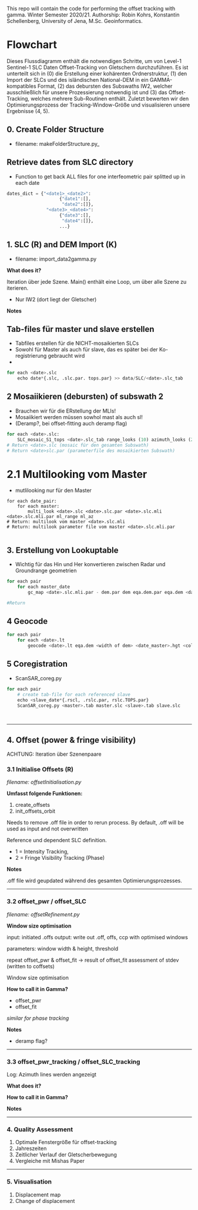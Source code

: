 This repo will contain the code for performing the offset tracking with gamma. Winter Semester 2020/21. Authorship:
Robin Kohrs, Konstantin Schellenberg, University of Jena, M.Sc. Geoinformatics.

# Flowchart

Dieses Flussdiagramm enthält die notwendigen Schritte, um von Level-1 Sentinel-1 SLC Daten Offset-Tracking von
Gletschern durchzuführen. Es ist unterteilt sich in (0) die Erstellung einer kohärenten Ordnerstruktur, (1) den 
Import der SLCs und des isländischen National-DEM in ein GAMMA-kompatibles Format, (2) das debursten des Subswaths
IW2, welcher ausschließlich für unsere Prozessierung notwendig ist und (3) das Offset-Tracking, welches mehrere
Sub-Routinen enthält. Zuletzt bewerten wir den Optimierungsprozess der Tracking-Window-Größe und visualisieren 
unsere Ergebnisse (4, 5).

## 0. Create Folder Structure
- filename: makeFolderStructure.py_

## Retrieve dates from SLC directory
- Function to get back ALL files for one interfeometric pair splitted up in each date

```python
dates_dict = {"<date1>_<date2>":
                    {"date1":[],
                     "date2":[]},
               "<date3>_<date4>":
                    {"date3":[],
                     "date4":[]},
                    ...}
```

## 1. SLC (R) and DEM Import (K)
- filename: import_data2gamma.py


**What does it?**

Iteration über jede Szene. Main() enthält eine Loop, um über alle Szene zu iterieren.
- Nur IW2 (dort liegt der Gletscher)


**Notes**
 
## Tab-files für master und slave erstellen

- Tabfiles erstellen für die NICHT-mosaikierten SLCs
- Sowohl für Master als auch für slave, das es später bei der Ko-registrierung gebraucht wird
- 

```python
for each <date>.slc
    echo date*{.slc, .slc.par. tops.par} >> data/SLC/<date>.slc_tab
```


## 2 Mosaiikieren (debursten) of subswath 2
- Brauchen wir für die ERstellung der MLIs!
- Mosaiikiert werden müssen sowhol mast als auch sl!
- (Deramp?, bei offset-fitting auch deramp flag) 


```python
for each <date>.slc:
    SLC_mosaic_S1_tops <date>.slc_tab range_looks (10) azimuth_looks (2) 
# Return <date>.slc (mosaic für den gesamten Subswath)
# Return <date>slc.par (parameterfile des mosaikierten Subswath)
```

# 2.1 Multilooking vom Master

- mutlilooking nur für den Master

```commandline
for each date_pair:
    for each master:
        multi_look <date>.slc <date>.slc.par <date>.slc.mli <date>.slc.mli.par ml_range ml_az
# Return: multilook vom master <date>.slc.mli
# Return: multilook parameter file vom master <date>.slc.mli.par
 
```



## 3. Erstellung von Lookuptable

- Wichtig für das Hin und Her konvertieren zwischen Radar und Groundrange geometrien

```python
for each pair
    for each master_date
        gc_map <date>.slc.mli.par - dem.par dem eqa.dem.par eqa.dem <date>.lt 3 1 <master_date>.sim_sar

#Return
```

## 4 Geocode

```python
for each pair
    for each <date>.lt
        geocode <date>.lt eqa.dem <width of dem> <date_master>.hgt <cols of master.mli> <rows of master.mli> 2 0 
```

## 5 Coregistration

- ScanSAR_coreg.py

```python
for each pair
    # create tab-file for each referenced slave
    echo <slave_date*{.rscl, .rslc.par, rslc.TOPS.par}
    ScanSAR_coreg.py <master>.tab master.slc <slave>.tab slave.slc
    
```

```python

```

***

## 4. Offset (power & fringe visibility)
ACHTUNG: Iteration über Szenenpaare


### 3.1 Initialise Offsets (R)
_filename: offsetInitialisation.py_

**Umfasst folgende Funktionen:**
1. create_offsets
2. init_offsets_orbit

Needs to remove .off file in order to rerun process. By default, .off will be used as input and not overwritten

Reference und dependent SLC definition. 
- 1 = Intensity Tracking, 
- 2 = Fringe Visibility Tracking (Phase)

**Notes**

.off file wird geupdated während des gesamten Optimierungsprozesses.

***

### 3.2 offset_pwr / offset_SLC
_filename: offsetRefinement.py_

**Window size optimisation**

input: initiated .offs
output: write out .off, offs, ccp with optimised windows

parameters: window width & height, threshold

repeat offset_pwr & offset_fit -> result of offset_fit assessment of stdev (written to coffsets)

Window size optimisation



**How to call it in Gamma?**

- offset_pwr
- offset_fit

_similar for phase tracking_

**Notes**

- deramp flag?

***

### 3.3 offset_pwr_tracking / offset_SLC_tracking

Log: Azimuth lines werden angezeigt

**What does it?**

**How to call it in Gamma?**

**Notes**

***

### 4. Quality Assessment

1. Optimale Fenstergröße für offset-tracking
2. Jahreszeiten
3. Zeitlicher Verlauf der Gletscherbewegung
4. Vergleiche mit Mishas Paper

***

### 5. Visualisation

1. Displacement map
2. Change of displacement


